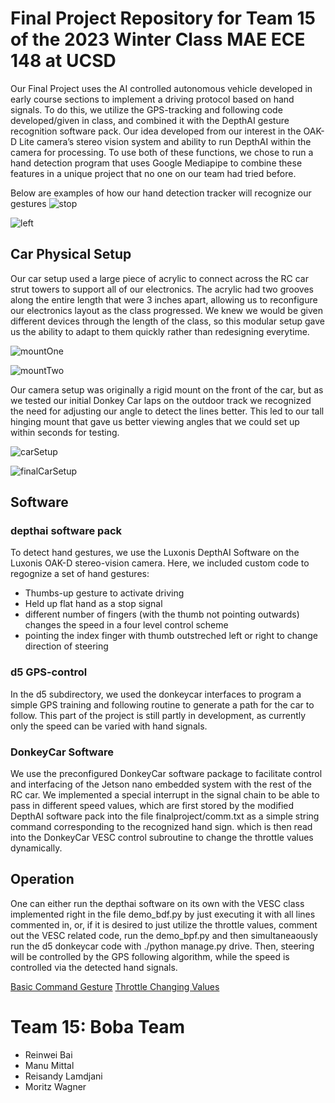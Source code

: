 # Final Project Repository for Team 15 of the 2023 Winter Class MAE ECE 148 at UCSD
Our Final Project uses the AI controlled autonomous vehicle developed in early course sections to implement a driving protocol based on hand signals. To do this, we utilize the GPS-tracking and following code developed/given in class, and combined it with the DepthAI gesture recognition software pack. Our idea developed from our interest in the OAK-D Lite camera’s stereo vision system and ability to run DepthAI within the camera for processing. To use both of these functions, we chose to run a hand detection program that uses Google Mediapipe to combine these features in a unique project that no one on our team had tried before. 

Below are examples of how our hand detection tracker will recognize our gestures
![stop](IMG_8457.png)

![left](IMG_8458.png)

## **Car Physical Setup**
Our car setup used a large piece of acrylic to connect across the RC car strut towers to support all of our electronics. The acrylic had two grooves along the entire length that were 3 inches apart, allowing us to reconfigure our electronics layout as the class progressed. We knew we would be given different devices through the length of the class, so this modular setup gave us the ability to adapt to them quickly rather than redesigning everytime.

![mountOne](mountOne.png)

![mountTwo](mountTwo.png)

Our camera setup was originally a rigid mount on the front of the car, but as we tested our initial Donkey Car laps on the outdoor track we recognized the need for adjusting our angle to detect the lines better. This led to our tall hinging mount that gave us better viewing angles that we could set up within seconds for testing.

![carSetup](carSetup.jpg)

![finalCarSetup](finalCarSetup.jpg)

## **Software**
### depthai software pack
To detect hand gestures, we use the Luxonis DepthAI Software on the Luxonis OAK-D stereo-vision camera. Here, we included custom code to regognize a set of hand gestures: 
- Thumbs-up gesture to activate driving
- Held up flat hand as a stop signal 
- different number of fingers (with the thumb not pointing outwards) changes the speed in a four level control scheme
- pointing the index finger with thumb outstreched left or right to change direction of steering 
### d5 GPS-control
In the d5 subdirectory, we used the donkeycar interfaces to program a simple GPS training and following routine to generate a path for the car to follow. This part of the project is still partly in development, as currently only the speed can be varied with hand signals.
### DonkeyCar Software
We use the preconfigured DonkeyCar software package to facilitate control and interfacing of the Jetson nano embedded system with the rest of the RC car. We implemented a special interrupt in the signal chain to be able to pass in different speed values, which are first stored by the modified DepthAI software pack into the file finalproject/comm.txt as a simple string command corresponding to the recognized hand sign. which is then read into the DonkeyCar VESC control subroutine to change the throttle values dynamically. 
## Operation
One can either run the depthai software on its own with the VESC class implemented right in the file demo_bdf.py by just executing it with all lines commented in, or, if it is desired to just utilize the throttle values, comment out the VESC related code, run the demo_bpf.py and then simultaneaously run the d5 donkeycar code with ./python manage.py drive. Then, steering will be controlled by the GPS following algorithm, while the speed is controlled via the detected hand signals.

[Basic Command Gesture](https://youtube.com/shorts/nPKbQDD19eI?feature=share)
[Throttle Changing Values](https://youtube.com/shorts/X83BDGUgH50?feature=share)

# **Team 15: Boba Team**
- Reinwei Bai
- Manu Mittal
- Reisandy Lamdjani
- Moritz Wagner
